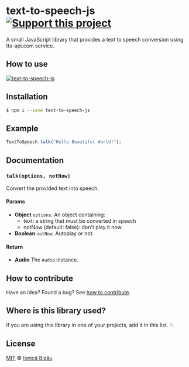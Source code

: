 # text-to-speech-js [![Support this project][donate-now]][paypal-donations]

A small JavaScript library that provides a text to speech conversion using tts-api.com service.

## How to use

[![text-to-speech-js](http://i.imgur.com/Q0uMnvD.png)](http://ionicabizau.github.io/text-to-speech-js/)

## Installation

```sh
$ npm i --save text-to-speech-js
```

## Example

```js
TextToSpeech.talk("Hello Beautiful World!");
```

## Documentation

### `talk(options, notNow)`
Convert the provided text into speech.

#### Params
- **Object** `options`: An object containing:
  - text: a string that must be converted in speech
  - notNow (default: false): don't play it now
- **Boolean** `notNow`: Autoplay or not.

#### Return
- **Audio** The `Audio` instance.

## How to contribute
Have an idea? Found a bug? See [how to contribute][contributing].

## Where is this library used?
If you are using this library in one of your projects, add it in this list. :sparkles:

## License

[MIT][license] © [Ionică Bizău][website]

[paypal-donations]: https://www.paypal.com/cgi-bin/webscr?cmd=_s-xclick&hosted_button_id=RVXDDLKKLQRJW
[donate-now]: http://i.imgur.com/6cMbHOC.png

[license]: http://showalicense.com/?fullname=Ionic%C4%83%20Biz%C4%83u%20%3Cbizauionica%40gmail.com%3E%20(http%3A%2F%2Fionicabizau.net)&year=2014#license-mit
[website]: http://ionicabizau.net
[contributing]: /CONTRIBUTING.md
[docs]: /DOCUMENTATION.md